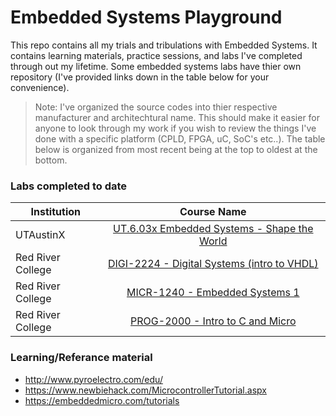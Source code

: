 <!-- https://github.com/adam-p/markdown-here/wiki/Markdown-Cheatsheet -->

Embedded Systems Playground
=================
This repo contains all my trials and tribulations with Embedded Systems. It contains learning materials, practice sessions, and labs I've completed through out my lifetime. Some embedded systems labs have thier own repository (I've provided links down in the table below for your convenience). 

>Note: I've organized the source codes into thier respective manufacturer and architechtural name. This should make it easier for anyone to look through my work if you wish to review the things I've done with a specific platform (CPLD, FPGA, uC, SoC's etc..). The table below is organized from most recent being at the top to oldest at the bottom.

### Labs completed to date

| Institution | Course Name           |
| ------------- |:--------------------:|
| UTAustinX     | [UT.6.03x Embedded Systems - Shape the World](https://github.com/glennlopez/EmbeddedSystems.Playground)|
| Red River College     | [DIGI-2224 - Digital Systems (intro to VHDL)](https://github.com/glennlopez/DIGI-2224)|
| Red River College     | [MICR-1240 - Embedded Systems 1](https://github.com/glennlopez/MICR-1240)|
| Red River College     | [PROG-2000 - Intro to C and Micro](https://github.com/glennlopez/Prog-2000)|


### Learning/Referance material
* http://www.pyroelectro.com/edu/
* https://www.newbiehack.com/MicrocontrollerTutorial.aspx
* https://embeddedmicro.com/tutorials